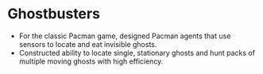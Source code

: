 # Ghostbusters
- For the classic Pacman game, designed Pacman agents that use sensors to locate and eat invisible ghosts. 
- Constructed ability to locate single, stationary ghosts and hunt packs of multiple moving ghosts with high efficiency.
